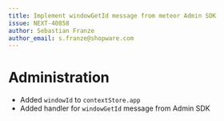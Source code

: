 ```yaml
---
title: Implement windowGetId message from meteor Admin SDK
issue: NEXT-40858
author: Sebastian Franze
author_email: s.franze@shopware.com
---
```

# Administration
* Added `windowId` to `contextStore.app`
* Added handler for `windowGetId` message from Admin SDK